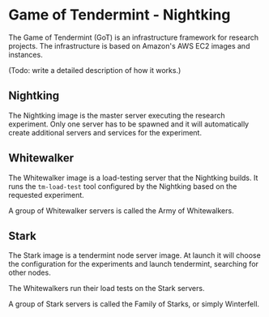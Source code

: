 # Game of Tendermint - Nightking

The Game of Tendermint (GoT) is an infrastructure framework for research projects.
The infrastructure is based on Amazon's AWS EC2 images and instances.

(Todo: write a detailed description of how it works.)

## Nightking
The Nightking image is the master server executing the research experiment.
Only one server has to be spawned and it will automatically create additional
servers and services for the experiment.

## Whitewalker
The Whitewalker image is a load-testing server that the Nightking builds.
It runs the `tm-load-test` tool configured by the Nightking based on the requested experiment.

A group of Whitewalker servers is called the Army of Whitewalkers.

## Stark
The Stark image is a tendermint node server image. At launch it will
choose the configuration for the experiments and launch tendermint, searching for other nodes.

The Whitewalkers run their load tests on the Stark servers.

A group of Stark servers is called the Family of Starks, or simply Winterfell.
